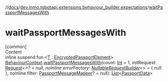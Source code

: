 //[docs](../../index.md)/[dev.inmo.tgbotapi.extensions.behaviour_builder.expectations](index.md)/[waitPassportMessagesWith](wait-passport-messages-with.md)



# waitPassportMessagesWith  
[common]  
Content  
inline suspend fun <[T](wait-passport-messages-with.md) : [EncryptedPassportElement](../dev.inmo.tgbotapi.types.passport.encrypted.abstracts/-encrypted-passport-element/index.md)> [BehaviourContext](../dev.inmo.tgbotapi.extensions.behaviour_builder/-behaviour-context/index.md).[waitPassportMessagesWith](wait-passport-messages-with.md)(count: [Int](https://kotlinlang.org/api/latest/jvm/stdlib/kotlin/-int/index.html) = 1, initRequest: [Request](../dev.inmo.tgbotapi.requests.abstracts/-request/index.md)<*>? = null, noinline errorFactory: [NullableRequestBuilder](index.md#%5Bdev.inmo.tgbotapi.extensions.behaviour_builder.expectations%2FNullableRequestBuilder%2F%2F%2FPointingToDeclaration%2F%5D%2FClasslikes%2F625018081)<*> = { null }, noinline filter: [PassportMessageMapper](index.md#%5Bdev.inmo.tgbotapi.extensions.behaviour_builder.expectations%2FPassportMessageMapper%2F%2F%2FPointingToDeclaration%2F%5D%2FClasslikes%2F625018081)? = null): [List](https://kotlinlang.org/api/latest/jvm/stdlib/kotlin.collections/-list/index.html)<[PassportData](../dev.inmo.tgbotapi.types.passport/-passport-data/index.md)>  



